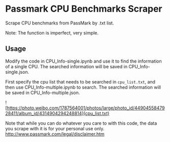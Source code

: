 # Passmark CPU Benchmarks Scraper
Scrape CPU benchmarks from PassMark by .txt list.

Note: The function is imperfect, very simple.


## Usage

Modify the code in CPU_Info-single.ipynb and use it to find the information of a single CPU. The searched information will be saved in CPU_Info-single.json.

First specify the cpu list that needs to be searched in ```cpu_list.txt```, and then use CPU_Info-multiple.ipynb to search. The searched information will be saved in CPU_Info-multiple.json.

![https://photo.weibo.com/1787564001/photos/large/photo_id/4490455847928411/album_id/4314904294248814](cpu_list.txt)

Note that while you can do whatever you care to with this code, the data you scrape with it is for your personal use only.
http://www.passmark.com/legal/disclaimer.htm
